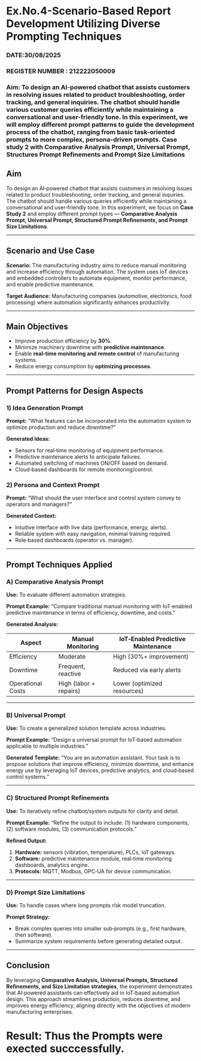 # Ex.No.4-Scenario-Based Report Development Utilizing Diverse Prompting Techniques

### DATE:30/08/2025                                                                            
### REGISTER NUMBER : 212222050009

### Aim: To design an AI-powered chatbot that assists customers in resolving issues related to product troubleshooting, order tracking, and general inquiries. The chatbot should handle various customer queries efficiently while maintaining a conversational and user-friendly tone. In this experiment, we will employ different prompt patterns to guide the development process of the chatbot, ranging from basic task-oriented prompts to more complex, persona-driven prompts. Case study 2 with Comparative Analysis Prompt, Universal Prompt, Structures Prompt Refinements and Prompt Size Limitations

## Aim

To design an AI‑powered chatbot that assists customers in resolving issues related to product troubleshooting, order tracking, and general inquiries. The chatbot should handle various queries efficiently while maintaining a conversational and user‑friendly tone. In this experiment, we focus on **Case Study 2** and employ different prompt types — **Comparative Analysis Prompt, Universal Prompt, Structured Prompt Refinements, and Prompt Size Limitations**.

---

## Scenario and Use Case

**Scenario:** The manufacturing industry aims to reduce manual monitoring and increase efficiency through automation. The system uses IoT devices and embedded controllers to automate equipment, monitor performance, and enable predictive maintenance.

**Target Audience:** Manufacturing companies (automotive, electronics, food processing) where automation significantly enhances productivity.

---

## Main Objectives

* Improve production efficiency by **30%**.
* Minimize machinery downtime with **predictive maintenance**.
* Enable **real‑time monitoring and remote control** of manufacturing systems.
* Reduce energy consumption by **optimizing processes**.

---

## Prompt Patterns for Design Aspects

### 1) Idea Generation Prompt

**Prompt:** “What features can be incorporated into the automation system to optimize production and reduce downtime?”

**Generated Ideas:**

* Sensors for real‑time monitoring of equipment performance.
* Predictive maintenance alerts to anticipate failures.
* Automated switching of machines ON/OFF based on demand.
* Cloud‑based dashboards for remote monitoring/control.

### 2) Persona and Context Prompt

**Prompt:** “What should the user interface and control system convey to operators and managers?”

**Generated Context:**

* Intuitive interface with live data (performance, energy, alerts).
* Reliable system with easy navigation, minimal training required.
* Role‑based dashboards (operator vs. manager).

---

## Prompt Techniques Applied

### A) Comparative Analysis Prompt

**Use:** To evaluate different automation strategies.

**Prompt Example:**
“Compare traditional manual monitoring with IoT‑enabled predictive maintenance in terms of efficiency, downtime, and costs.”

**Generated Analysis:**

| Aspect            | Manual Monitoring      | IoT‑Enabled Predictive Maintenance |
| ----------------- | ---------------------- | ---------------------------------- |
| Efficiency        | Moderate               | High (30%+ improvement)            |
| Downtime          | Frequent, reactive     | Reduced via early alerts           |
| Operational Costs | High (labor + repairs) | Lower (optimized resources)        |

---

### B) Universal Prompt

**Use:** To create a generalized solution template across industries.

**Prompt Example:**
“Design a universal prompt for IoT‑based automation applicable to multiple industries.”

**Generated Template:**
“You are an automation assistant. Your task is to propose solutions that improve efficiency, minimize downtime, and enhance energy use by leveraging IoT devices, predictive analytics, and cloud‑based control systems.”

---

### C) Structured Prompt Refinements

**Use:** To iteratively refine chatbot/system outputs for clarity and detail.

**Prompt Example:**
“Refine the output to include: (1) hardware components, (2) software modules, (3) communication protocols.”

**Refined Output:**

1. **Hardware:** sensors (vibration, temperature), PLCs, IoT gateways.
2. **Software:** predictive maintenance module, real‑time monitoring dashboards, analytics engine.
3. **Protocols:** MQTT, Modbus, OPC‑UA for device communication.

---

### D) Prompt Size Limitations

**Use:** To handle cases where long prompts risk model truncation.

**Prompt Strategy:**

* Break complex queries into smaller sub‑prompts (e.g., first hardware, then software).
* Summarize system requirements before generating detailed output.

---

## Conclusion

By leveraging **Comparative Analysis, Universal Prompts, Structured Refinements, and Size Limitation strategies**, the experiment demonstrates that AI‑powered assistants can effectively aid in IoT‑based automation design. This approach streamlines production, reduces downtime, and improves energy efficiency, aligning directly with the objectives of modern manufacturing enterprises.


# Result: Thus the Prompts were exected succcessfully.

